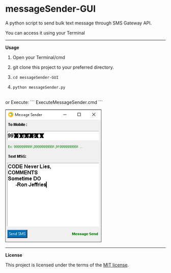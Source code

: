 # messageSender-GUI
A python script to send bulk text message through SMS Gateway API.

You can access it using your Terminal

__________________________________________________________________________
**Usage**

1. Open your Terminal/cmd

2. git clone this project to your preferred directory.

3. `cd messageSender-GUI`

4. `python messageSender.py`  

<br/>
or Execute:
```
ExecuteMessageSender.cmd
```


![](Screenshot.png)

__________________________________________________________________________
**License**

This project is licensed under the terms of the [MIT license](https://github.com/nagracks/organizer/blob/master/LICENSE).

